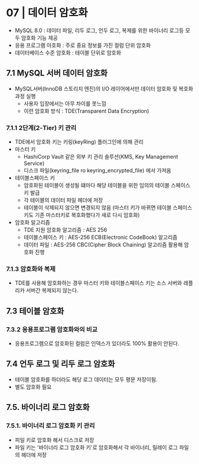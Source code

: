 # 07 | 데이터 암호화
- MySQL 8.0 : 데이터 파일, 리두 로그, 언두 로그, 복제를 위한 바이너리 로그등 모두 암호화 기능 제공
- 응용 프로그램 아호화 : 주로 중요 정보를 가진 컬럼 단위 암호화
- 데이터베이스 수준 암호화 : 테이블 단위로 암호화
## 7.1 MySQL 서버 데이터 암호화
- MySQL서버(InnoDB 스토리지 엔진)의 I/O 레이어에서만 데이터 암호화 및 복호화 과정 실행
  - 사용자 입장에서는 아무 차이를 못느낌
  - 이런 암호화 방식 : TDE(Transparent Data Encryption)
### 7.1.1 2단계(2-Tier) 키 관리
- TDE에서 암호화 키는 키링(keyRing) 플러그인에 의해 관리
- 마스터 키
  - HashiCorp Vault 같은 외부 키 관리 솔루션(KMS, Key Management Service) 
  - 디스크 파일(keyring_file ro keyring_encrypted_file) 에서 가져옴
- 테이블스페이스 키
  - 암호화된 테이블이 생성될 떄마다 해당 테이블을 위한 임의의 테이블 스페이스 키 발급 
  - 각 테이블의 데이터 파일 헤더에 저장
  - 테이블이 삭제되지 않으면 변경되지 않음 (마스터 키가 바뀌면 테이블 스페이스키도 기존 마스터키로 복호화했다가 새로 다시 암호화)
- 암호화 알고리즘
  - TDE 지원 암호화 알고리즘 : AES 256
  - 테이블스페이스 키 : AES-256 ECB(Electronic CodeBook) 알고리즘
  - 데이터 파일 : AES-256 CBC(Cipher Block Chaining) 알고리즘 활용해 암호화 진행
### 7.1.3 암호화와 복제
- TDE를 사용해 암호화하는 경우 마스터 키와 테이블스페이스 키는 소스 서버와 레플리카 서버간 복제되지 않는다.

## 7.3 테이블 암호화
### 7.3.2 응용프로그램 암호화와의 비교
- 응용프로그램으로 암호화된 컬럼은 인덱스가 있더라도 100% 활용이 안된다.

## 7.4 언두 로그 및 리두 로그 암호화
- 테이블 암호화를 하더라도 해당 로그 데이터는 모두 평문 저장이됨.
- 별도 암호화 필요

## 7.5. 바이너리 로그 암호화
### 7.5.1. 바이너리 로그 암호화 키 관리
- 피일 키로 암호화 해서 디스크로 저장
- 파일 키는 '바이너리 로그 암호화 키'로 암호화해서 각 바이너리, 릴레이 로그 파일의 헤더에 저장
